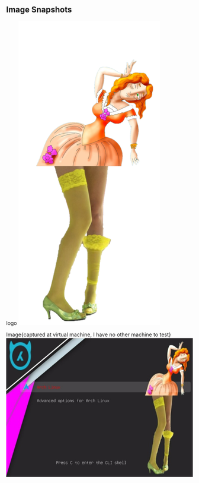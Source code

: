 ## Image Snapshots

logo ![Woman fainting in Stocking](bootyfaintingwoman.png)

Image{captured at virtual machine, I have no other machine to test} ![Image of GRUB theme](VimX1.jpg)
